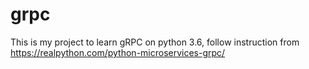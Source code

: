 # grpc
This is my project to learn gRPC on python 3.6, follow instruction from https://realpython.com/python-microservices-grpc/
